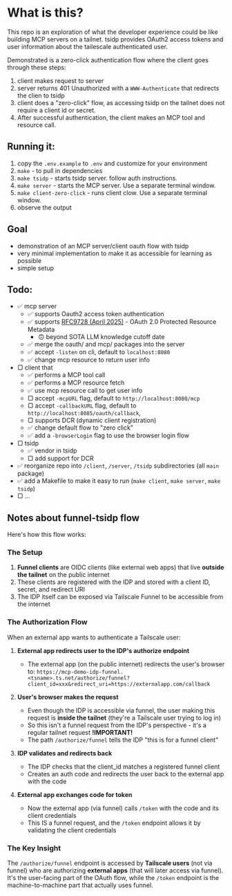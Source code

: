 # What is this?

This repo is an exploration of what the developer experience could be like building MCP servers on a tailnet. tsidp provides OAuth2 access tokens and user information about the tailescale authenticated user.

Demonstrated is a zero-click authentication flow where the client goes through these steps:

1. client makes request to server
2. server returns 401 Unauthorized with a `WWW-Authenticate` that redirects the clien to tsidp
3. client does a "zero-click" flow, as accessing tsidp on the tailnet does not require a client id or secret.
4. After successful authentication, the client makes an MCP tool and resource call.

## Running it:

1. copy the `.env.example` to `.env` and customize for your environment
2. `make` - to pull in dependencies
3. `make tsidp` - starts tsidp server. follow auth instructions.
4. `make server` - starts the MCP server. Use a separate terminal window.
5. `make client-zero-click` - runs client clow. Use a separate terminal window.
6. observe the output

## Goal

- demonstration of an MCP server/client oauth flow with tsidp
- very minimal implementation to make it as accessible for learning as possible
- simple setup

## Todo:

- ✅ mcp server
  - ✅ supports Oauth2 access token authentication
  - ✅ supports [RFC9728 (April 2025)](https://www.rfc-editor.org/rfc/rfc9728.html) - OAuth 2.0 Protected Resource Metadata
    - 🙃 beyond SOTA LLM knowledge cutoff date
  - ✅ merge the oauth/ and mcp/ packages into the server
  - ✅ accept `-listen` on cli, default to `localhost:8080`
  - ✅ change mcp resource to return user info
- ▢ client that
  - ✅ performs a MCP tool call
  - ✅ performs a MCP resource fetch
  - ✅ use mcp resource call to get user info
  - ▢ accept `-mcpURL` flag, default to `http://localhost:8080/mcp`
  - ▢ accept `-callbackURL` flag, default to `http://localhost:8085/oauth/callback`,
  - ▢ supports DCR (dynamic client registration)
  - ✅ change default flow to "zero click"
  - ✅ add a `-browserLogin` flag to use the browser login flow
- ▢ tsidp
  - ✅ vendor in tsidp
  - ▢ add support for DCR
- ✅ reorganize repo into `/client`, `/server`, `/tsidp` subdirectories (all `main` package)
- ✅ add a Makefile to make it easy to run (`make client`, `make server`, `make tsidp`)
- ▢ ...

## Notes about funnel-tsidp flow

Here's how this flow works:

### The Setup

1. **Funnel clients** are OIDC clients (like external web apps) that live **outside the tailnet** on the public internet
2. These clients are registered with the IDP and stored with a client ID, secret, and redirect URI
3. The IDP itself can be exposed via Tailscale Funnel to be accessible from the internet

### The Authorization Flow

When an external app wants to authenticate a Tailscale user:

1. **External app redirects user to the IDP's authorize endpoint**

   - The external app (on the public internet) redirects the user's browser to: `https://mcp-demo-idp-funnel.<tsname>.ts.net/authorize/funnel?client_id=xxx&redirect_uri=https://externalapp.com/callback`

2. **User's browser makes the request**

   - Even though the IDP is accessible via funnel, the user making this request is **inside the tailnet** (they're a Tailscale user trying to log in)
   - So this isn't a funnel request from the IDP's perspective - it's a regular tailnet request **!IMPORTANT!**
   - The path `/authorize/funnel` tells the IDP "this is for a funnel client"

3. **IDP validates and redirects back**

   - The IDP checks that the client_id matches a registered funnel client
   - Creates an auth code and redirects the user back to the external app with the code

4. **External app exchanges code for token**
   - Now the external app (via funnel) calls `/token` with the code and its client credentials
   - This IS a funnel request, and the `/token` endpoint allows it by validating the client credentials

### The Key Insight

The `/authorize/funnel` endpoint is accessed by **Tailscale users** (not via funnel) who are authorizing **external apps** (that will later access via funnel). It's the user-facing part of the OAuth flow, while the `/token` endpoint is the machine-to-machine part that actually uses funnel.
